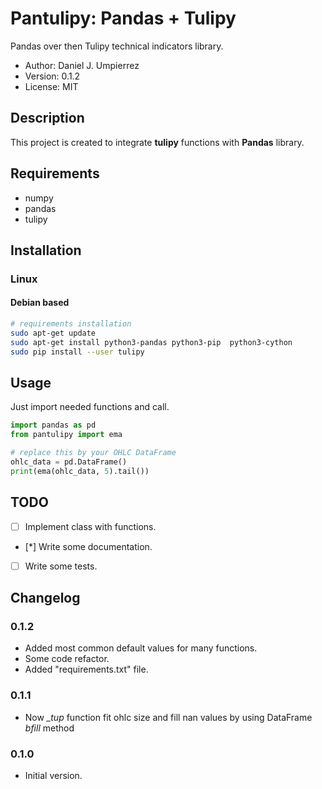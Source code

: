 # Pantulipy: Pandas + Tulipy

Pandas over then Tulipy technical indicators library.

* Author: Daniel J. Umpierrez
* Version: 0.1.2
* License: MIT

## Description

This project is created to integrate **tulipy** functions with **Pandas** library.

## Requirements
 * numpy
 * pandas
 * tulipy
 
## Installation

### Linux

#### Debian based

```bash
# requirements installation
sudo apt-get update
sudo apt-get install python3-pandas python3-pip  python3-cython
sudo pip install --user tulipy
```

## Usage

Just import needed functions and call.

```python
import pandas as pd
from pantulipy import ema

# replace this by your OHLC DataFrame
ohlc_data = pd.DataFrame()
print(ema(ohlc_data, 5).tail())
```

## TODO
 * [ ] Implement class with functions.
 * [*] Write some documentation.
 * [ ] Write some tests.

## Changelog
### 0.1.2
 * Added most common default values for many functions.
 * Some code refactor.
 * Added "requirements.txt" file.
### 0.1.1
 * Now *_tup* function fit ohlc size and fill nan values by using DataFrame *bfill* method
### 0.1.0
 * Initial version.
